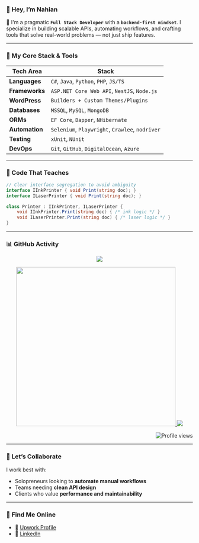 ### 👋 Hey, I’m Nahian

🚀 I'm a pragmatic **`Full Stack Developer`** with a **`backend-first mindset`**. I specialize in building scalable APIs, automating workflows, and crafting tools that solve real-world problems — not just ship features.

---

### 🧠 My Core Stack & Tools

| Tech Area       | Stack                                                                 |
|-----------------|-----------------------------------------------------------------------|
| **Languages**   | `C#`, `Java`, `Python`, `PHP`, `JS/TS`                                |
| **Frameworks**  | `ASP.NET Core Web API`, `NestJS`, `Node.js`                          |
| **WordPress**   | `Builders + Custom Themes/Plugins`                                     |
| **Databases**   | `MSSQL`, `MySQL`, `MongoDB`                                           |
| **ORMs**        | `EF Core`, `Dapper`, `NHibernate`                                     |
| **Automation**  | `Selenium`, `Playwright`, `Crawlee`, `nodriver`                       |
| **Testing**     | `xUnit`, `NUnit`                                                      |
| **DevOps**      | `Git`, `GitHub`, `DigitalOcean`, `Azure`                              |

---

### 🧪 Code That Teaches

```csharp
// Clear interface segregation to avoid ambiguity
interface IInkPrinter { void Print(string doc); }
interface ILaserPrinter { void Print(string doc); }

class Printer : IInkPrinter, ILaserPrinter {
    void IInkPrinter.Print(string doc) { /* ink logic */ }
    void ILaserPrinter.Print(string doc) { /* laser logic */ }
}
```

---

### 📊 GitHub Activity

<p align="center">
   <img src="https://github-readme-streak-stats.herokuapp.com/?user=nahiandev&theme=algolia&hide_border=true"/>
</p>

<p align="center">
  <a href="https://github.com/nahiandev">
    <img width="430" src="https://github-readme-stats.vercel.app/api?username=nahiandev&show_icons=true&theme=algolia&count_private=true">
  </a>
  <a href="https://github.com/nahiandev">
    <img src="https://github-readme-stats.anuraghazra1.vercel.app/api/top-langs/?username=nahiandev&layout=compact&theme=algolia&langs_count=6" />
  </a>
</p>

<p align="right">
  <img src="https://komarev.com/ghpvc/?username=nahiandev&label=Profile%20views&color=0e75b6&style=flat" alt="Profile views"/>
</p>

---

### 🤝 Let’s Collaborate

I work best with:
- Solopreneurs looking to **automate manual workflows**
- Teams needing **clean API design**
- Clients who value **performance and maintainability**

---

### 🔗 Find Me Online

- 💼 [Upwork Profile](https://www.upwork.com/freelancers/~01ded0be5baccfa296)  
- 🔗 [LinkedIn](https://www.linkedin.com/in/nahiandev/)
